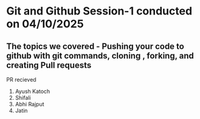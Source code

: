 # Git and Github Session-1 conducted on 04/10/2025
## The topics we covered - Pushing your code to github with git commands, cloning , forking, and creating Pull requests
PR recieved
1. Ayush Katoch  
2. Shifali  
3. Abhi Rajput  
4. Jatin
